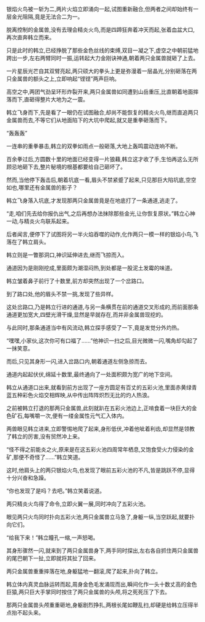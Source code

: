 
银焰火鸟被一斩为二,两片火焰立即涌向一起,试图重新融合,但两者之间却始终有一层金光阻隔,竟是无法合二为一。

脱离控制的金属兽,没有去理会精炎火鸟,而是四蹄狂奔着冲天而起,张着血盆大口,再次直奔韩立而来。

只是此时的韩立,已经挣脱了那些金色丝线的束缚,双目一凝之下,虚空之中朝前猛地跨出一步,左右两臂同时一振,运转起大力金刚诀神通,朝着两只金属兽就砸了上去。

一片星辰光芒自其双臂亮起,两只硕大的拳头上更是弥漫着一层晶光,分别砸落在两只金属兽的额头之上,立即响起“铿铿”两声巨响。

高空之中,两团气劲呈环形炸裂开来,两只金属兽如同遭到山岳重压,比直朝着地面摔落而下,直砸得整片大地为之一震。

韩立飞身而下,先是看了一眼仍在试图融合,却尚不能恢复的精炎火鸟,继而直追两只金属兽而去,不等它们从地面陷下的大坑中爬起,就又是重拳砸落而下。

“轰轰轰”

一连串的重拳暴击,韩立的双拳如雨点一般砸落,大地上轰鸣震动连响不断。

百余拳过后,方圆数十里的地面已经变得一片狼藉,韩立这才收了手,生怕再这么无所顾忌地砸下去,整片秘境的根基都要给自己砸坏了。

然而,当他停下轰击后,朝着坑底一看,眉头不禁紧蹙了起来,只见那巨大陷坑底,空空如也,哪里还有金属兽的影子？

韩立飞身落入坑底,才发现那两只金属兽竟是在地底打了一条通道,逃走了。

“走,咱们先去给你报仇出气,之后再想办法抹除那些金光,让你恢复原状。”韩立心神一动,与精炎火鸟联系起来。

后者闻言,便停下了试图将另一半火焰吞噬的动作,化作两只一模一样的银焰小鸟,飞落在了韩立肩头。

韩立则是一瞥那洞口,神识延伸进去,继而飞掠而入。

通道因为是刚刚挖成,里面颇为潮湿闷热,到处都是一股泥土发霉的味道。

韩立皱着鼻子前行了十数里,前方却突然出现了一个岔路口。

到了路口处,他的眉头不禁一挑,发现了些异样。

这处岔路口,乃是韩立行进的通道,与另一条横贯在前的通道交叉形成的,而前面那条通道更加宽大,四壁光滑干燥,显然是早就存在,而并非金属兽现挖的。

与此同时,那条通道当中有风流动,韩立探手感受了一下,竟是发觉分外灼热。

“嘿嘿,小家伙,这次你可有口福了……”他神识一扫之后,目光微微一闪,嘴角却勾起了一抹笑意。

而后,只见其身形一闪,进入岔路口内,朝着通道左侧急掠而去。

通道内起起伏伏,绵延十数里,最终通向了一处面积颇为宽广的地下空间。

韩立从通道口出来,就看到前方出现了一座方圆足有百丈的五彩火池,里面赤黄绿青蓝五种彩色火焰交相辉映,从中传出阵阵炽烈无比的灼人热浪。

之前被韩立打退的那两只金属兽,此刻就趴在五彩火池边上,正啃食着一块巨大的金色矿石,每嘴嚼一次,便有一缕金属性元气汇入体内。

两兽眼见韩立进来,立即警惕地爬了起来,身形低伏,冲着他呲着利齿,却显然是领教了韩立的厉害,没有贸然冲上来。

“怪不得之前能炎之火,原来是在这五彩火池四周常年栖息,又饱食受火力侵染的金矿,那便不奇怪了……”韩立笑道。

这时,他肩头上的两只银焰火鸟,也发现了眼前五彩火池的不凡,皆是跳跃不停,显得十分兴奋和急躁。

“你也发现了是吗？去吧。”韩立笑着说道。

两只精炎火鸟得了命令,立即火翼一展,同时冲向了五彩火池。

眼见两只火鸟同时扑向五彩火池,两只金属兽立马急了,身躯一纵,当空跃起,就要扑向它们。

“给我下来！”韩立瞳孔一缩,一声怒喝。

其身形骤然一闪,就来到了两只金属兽身下,两手同时探出,左右各自抓住两只金属兽的尾巴朝下一扯,立即就将其扯了回来。

两只金属兽重重摔落在地,身躯猛地一翻滚,爬了起来,扑向了韩立。

韩立体内真灵血脉运转而起,周身金色毛发涌现而出,瞬间化作一头十数丈高的金色巨猿,两只巨大手掌同时按住了两只金属兽的头颅,将之死死压了下去。

那两只金属兽头颅重重砸地,身躯剧烈挣扎,两根长尾如鞭乱扫,却硬是给韩立压得半点抬不起头来。